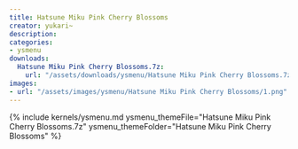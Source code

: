 ```yaml
---
title: Hatsune Miku Pink Cherry Blossoms
creator: yukari~
description: 
categories:
- ysmenu
downloads:
  Hatsune Miku Pink Cherry Blossoms.7z:
    url: "/assets/downloads/ysmenu/Hatsune Miku Pink Cherry Blossoms.7z"
images:
- url: "/assets/images/ysmenu/Hatsune Miku Pink Cherry Blossoms/1.png"
---
```


{% include kernels/ysmenu.md ysmenu_themeFile="Hatsune Miku Pink Cherry Blossoms.7z" ysmenu_themeFolder="Hatsune Miku Pink Cherry Blossoms" %}
